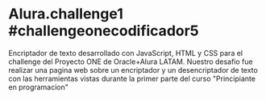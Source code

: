 # Alura.challenge1 #challengeonecodificador5
Encriptador de texto desarrollado con JavaScript, HTML y CSS para el challenge del Proyecto ONE de Oracle+Alura LATAM.
Nuestro desafio fue realizar una pagina web sobre un encriptador y un desencriptador de texto con las herramientas vistas durante la primer parte del curso "Principiante en programacion"
